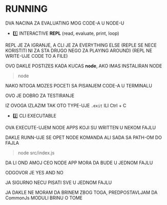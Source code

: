 # RUNNING

DVA NACINA ZA EVALUATING MOG CODE-A U NODE-U

- :one: INTERACTIVE **REPL** (read, evaluate, print, loop)

REPL JE ZA IGRANJE, A CLI JE ZA EVERYTHING ELSE (REPLE SE NECE KORISTITI NI ZA STA DRUGO NEGO ZA PLAYING AROUND) (REPL NE WRITE-UJE CODE TO A FILE)

OVO DAKLE POSTIZES KADA KUCAS **node**, AKO IMAS INSTALIRAN NODE

> node

NAKO NTOGA MOZES POCETI SA PISANJEM CODE-A U TERMINALU

OVO JE DOBRO ZA TESTIRANJE

IZ OVOGA IZLAZIM TAK OTO TYPE-UJE `.exit` ILI Ctrl + C

- :two: CLI EXECUTABLE

OVA EXECUTE-UJEM NODE APPS KOJI SU WRITTEN U NEKOM FAJLU

DAKLE RUNN-UJE SE OPET NODE KOMANDA ALI SADA SA PATH-OM DO FAJLA

> node src/index.js

DA LI OND AMOJ CEO NODE APP MORA DA BUDE U JEDNOM FAJLU

ODGOVOR JE YES AND NO

JA SIGURNO NECU PISATI SVE U JEDNOM FAJLU

JA DAKLE NE MORAM DA BRINEM ZBOG TOGA, PREDPOSTAVLJAM DA CommonJs MODULI BRINU O TOME